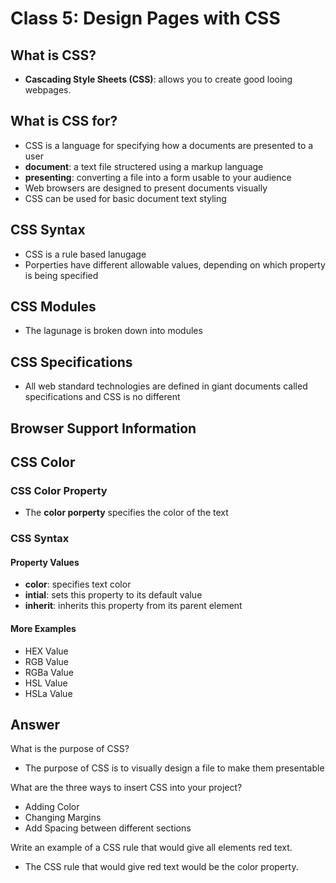 # Class 5: Design Pages with CSS

## What is CSS?

- **Cascading Style Sheets (CSS)**: allows you to create good looing webpages.

## What is CSS for?

- CSS is a language for specifying how a documents are presented to a user
- **document**: a text file structered using a markup language
- **presenting**: converting a file into a form usable to your audience
- Web browsers are designed to present documents visually
- CSS can be used for basic document text styling

## CSS Syntax

- CSS is a rule based lanugage
- Porperties have different allowable values, depending on which property is being specified

## CSS Modules

- The lagunage is broken down into modules

## CSS Specifications

- All web standard technologies are defined in giant documents called specifications and CSS is no different

## Browser Support Information

## CSS Color

### CSS Color Property

- The **color porperty** specifies the color of the text

### CSS Syntax

#### Property Values

- **color**: specifies text color
- **intial**: sets this property to its default value
- **inherit**: inherits this property from its parent element

#### More Examples

- HEX Value
- RGB Value
- RGBa Value
- HSL Value
- HSLa Value

## Answer

What is the purpose of CSS?

- The purpose of CSS is to visually design a file to make them presentable

What are the three ways to insert CSS into your project?

- Adding Color
- Changing Margins
- Add Spacing between different sections

Write an example of a CSS rule that would give all elements red text.

- The CSS rule that would give red text would be the color property. 